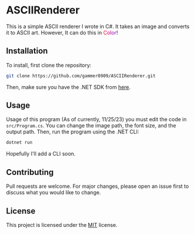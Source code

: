 # ASCIIRenderer

This is a simple ASCII renderer I wrote in C#. It takes an image and converts it to ASCII art.
However, It can do this in <span style="background: linear-gradient(90deg, #ff0000, #7F00FF); -webkit-background-clip: text; -webkit-text-fill-color: transparent;">Color</span>!

## Installation

To install, first clone the repository:

```bash
git clone https://github.com/gammer0909/ASCIIRenderer.git
```

Then, make sure you have the .NET SDK from [here](https://dotnet.microsoft.com/download/dotnet/5.0).

## Usage

Usage of this program (As of currently, 11/25/23) you must edit the code in `src/Program.cs`. You can change the image path, the font size, and the output path. Then, run the program using the .NET CLI:

```bash
dotnet run
```

Hopefully I'll add a CLI soon.

## Contributing

Pull requests are welcome. For major changes, please open an issue first to discuss what you would like to change.

## License

This project is licensed under the [MIT](https://choosealicense.com/licenses/mit/) license.
